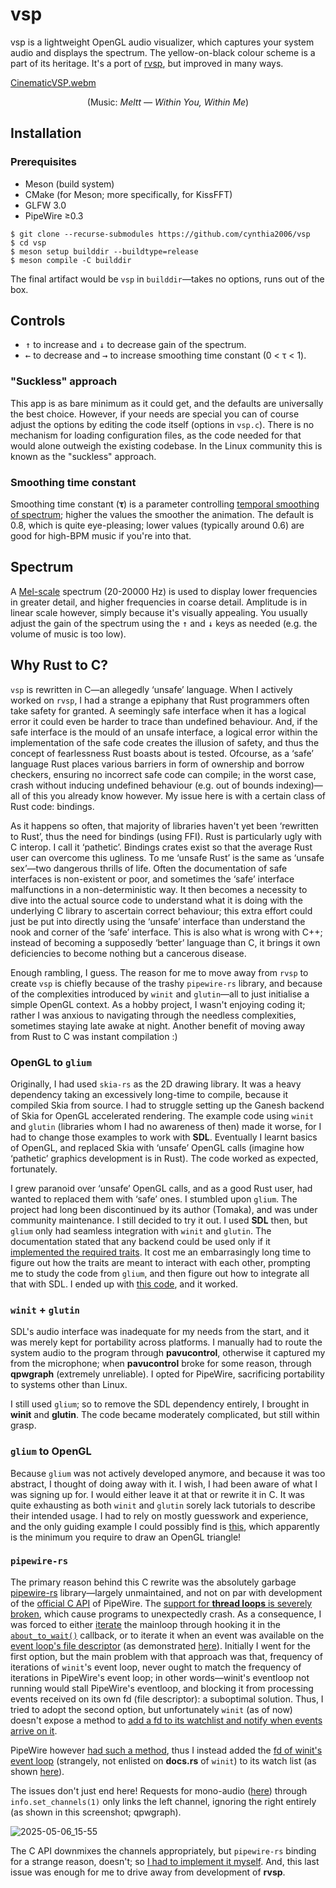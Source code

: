 # vsp

vsp is a lightweight OpenGL audio visualizer, which captures your system audio and displays the spectrum. The yellow-on-black colour scheme is a part of its heritage. It's a port of [rvsp](https://github.com/cynthia2006/rvsp), but improved in many ways. 

[CinematicVSP.webm](https://github.com/user-attachments/assets/c3e6a155-3f7c-4178-bced-53face6879ce)

<div align="center">(Music: <i>Meltt — Within You, Within Me</i>)</div> 

## Installation

### Prerequisites

- Meson (build system)
- CMake (for Meson; more specifically, for KissFFT)
- GLFW 3.0
- PipeWire ≥0.3

```
$ git clone --recurse-submodules https://github.com/cynthia2006/vsp
$ cd vsp
$ meson setup builddir --buildtype=release
$ meson compile -C builddir
```

The final artifact would be `vsp` in `builddir`—takes no options, runs out of the box.

## Controls

- <kbd>↑</kbd> to increase and <kbd>↓</kbd> to decrease gain of the spectrum.
- <kbd>←</kbd> to decrease and <kbd>→</kbd> to increase smoothing time constant (0 < τ < 1).


### "Suckless" approach

This app is as bare minimum as it could get, and the defaults are universally the best choice. However, if your needs are special you can of course adjust the options by editing the code itself (options in `vsp.c`). There is no mechanism for loading configuration files, as the code needed for that would alone outweigh the existing codebase. In the Linux community this is known as the "suckless" approach.


### Smoothing time constant

Smoothing time constant (**τ**) is a parameter controlling [temporal smoothing of spectrum](https://en.wikipedia.org/wiki/Exponential_smoothing); higher the values the smoother the animation. The default is 0.8, which is quite eye-pleasing; lower values (typically around 0.6) are good for high-BPM music if you're into that.

## Spectrum

A [Mel-scale](https://en.wikipedia.org/wiki/Mel_scale) spectrum (20-20000 Hz) is used to display lower frequencies in greater detail, and higher frequencies in coarse detail. Amplitude is in linear scale however, simply because it's visually appealing. You usually adjust the gain of the spectrum using the <kbd>↑</kbd> and <kbd>↓</kbd> keys as needed (e.g. the volume of music is too low).

## Why Rust to C?

`vsp` is rewritten in C—an allegedly ‘unsafe’ language. When I actively worked on `rvsp`, I had a strange a epiphany that Rust programmers often take safety for granted. A seemingly safe interface when it has a logical error it could even be harder to trace than undefined behaviour. And, if the safe interface is the mould of an unsafe interface, a logical error within the implementation of the safe code creates the illusion of safety, and thus the concept of fearlessness Rust boasts about is tested. Ofcourse, as a ‘safe’ language Rust places various barriers in form of ownership and borrow checkers, ensuring no incorrect safe code can compile; in the worst case, crash without inducing undefined behaviour (e.g. out of bounds indexing)—all of this you already know however. My issue here is with a certain class of Rust code: bindings.

As it happens so often, that majority of libraries haven't yet been ‘rewritten to Rust’, thus the need for bindings (using FFI). Rust is particularly ugly with C interop. I call it ‘pathetic’. Bindings crates exist so that the average Rust user can overcome this ugliness. To me ‘unsafe Rust’ is the same as ‘unsafe sex’—two dangerous thrills of life. Often the documentation of safe interfaces is non-existent or poor, and sometimes the ‘safe’ interface malfunctions in a non-deterministic way. It then becomes a necessity to dive into the actual source code to understand what it is doing with the underlying C library to ascertain correct behaviour; this extra effort could just be put into directly using the ‘unsafe’ interface than understand the nook and corner of the ‘safe’ interface. This is also what is wrong with C++; instead of becoming a supposedly ‘better’ language than C, it brings it own deficiencies to become nothing but a cancerous disease.

Enough rambling, I guess. The reason for me to move away from `rvsp` to create `vsp` is chiefly because of the trashy `pipewire-rs` library, and because of the complexities introduced by `winit` and `glutin`—all to just initialise a simple OpenGL context. As a hobby project, I wasn't enjoying coding it; rather I was anxious to navigating through the needless complexities, sometimes staying late awake at night. Another benefit of moving away from Rust to C was instant compilation :)

### OpenGL to `glium`

Originally, I had used `skia-rs` as the 2D drawing library. It was a heavy dependency taking an excessively long-time to compile, because it compiled Skia from source. I had to struggle setting up the Ganesh backend of Skia for OpenGL accelerated rendering. The example code using `winit` and `glutin` (libraries whom I had no awareness of then) made it worse, for I had to change those examples to work with **SDL**. Eventually I learnt basics of OpenGL, and replaced Skia with ‘unsafe’ OpenGL calls (imagine how ‘pathetic’ graphics development is in Rust). The code worked as expected, fortunately.

I grew paranoid over ‘unsafe’ OpenGL calls, and as a good Rust user, had wanted to replaced them with ‘safe’ ones. I stumbled upon `glium`. The project had long been discontinued by its author (Tomaka), and was under community maintenance. I still decided to try it out. I used **SDL** then, but `glium` only had seamless integration with `winit` and `glutin`. The documentation stated that any backend could be used only if it [implemented the required traits](https://docs.rs/glium/latest/glium/backend/index.html). It cost me an embarrasingly long time to figure out how the traits are meant to interact with each other, prompting me to study the code from `glium`, and then figure out how to integrate all that with SDL. I ended up with [this code](https://github.com/cynthia2006/rvsp/blob/3f0da4c7f8f5a314e9e5d892c22df2903bc3684b/src/sdl_backend.rs), and it worked.

### `winit` + `glutin`

SDL's audio interface was inadequate for my needs from the start, and it was merely kept for portability across platforms. I manually had to route the system audio to the program through **pavucontrol**, otherwise it captured my from the microphone; when **pavucontrol** broke for some reason, through **qpwgraph** (extremely unreliable). I opted for PipeWire, sacrificing portability to systems other than Linux.

I still used `glium`; so to remove the SDL dependency entirely, I brought in **winit** and **glutin**. The code became moderately complicated, but still within grasp.

### `glium` to OpenGL

Because `glium` was not actively developed anymore, and because it was too abstract, I thought of doing away with it. I wish, I had been aware of what I was signing up for. I would either leave it at that or rewrite it in C. It was quite exhausting as both `winit` and `glutin` sorely lack tutorials to describe their intended usage. I had to rely on mostly guesswork and experience, and the only guiding example I could possibly find is [this](https://github.com/rust-windowing/glutin/blob/master/glutin_examples/src/lib.rs), which apparently is the minimum you require to draw an OpenGL triangle!

### `pipewire-rs`

The primary reason behind this C rewrite was the absolutely garbage [pipewire-rs](https://gitlab.freedesktop.org/pipewire/pipewire-rs) library—largely unmaintained, and not on par with development of the [official C API](https://docs.pipewire.org/page_api.html) of PipeWire. The [support for **thread loops** is severely broken](https://gitlab.freedesktop.org/pipewire/pipewire-rs/-/issues/17), which cause programs to unexpectedly crash. As a consequence, I was forced to either [iterate](https://pipewire.pages.freedesktop.org/pipewire-rs/pipewire/loop_/struct.LoopRef.html#method.iterate) the mainloop through hooking it in the [`about_to_wait()`](https://docs.rs/winit/latest/winit/application/trait.ApplicationHandler.html#method.about_to_wait) callback, or to iterate it when an event was available on the [event loop's file descriptor](https://pipewire.pages.freedesktop.org/pipewire-rs/pipewire/loop_/struct.LoopRef.html#method.fd) (as demonstrated [here](https://gitlab.freedesktop.org/pipewire/pipewire/-/blob/master/src/examples/gmain.c?ref_type=heads#L65-67)). Initially I went for the first option, but the main problem with that approach was that, frequency of iterations of `winit`'s event loop, never ought to match the frequency of iterations in PipeWire's event loop; in other words—winit's eventloop not running would stall PipeWire's eventloop, and blocking it from processing events received on its own fd (file descriptor): a suboptimal solution. Thus, I tried to adopt the second option, but unfortunately `winit` (as of now) doesn't expose a method to [add a fd to its watchlist and notify when events arrive on it](https://github.com/rust-windowing/winit/issues/3592).

PipeWire however [had such a method](https://pipewire.pages.freedesktop.org/pipewire-rs/pipewire/loop_/struct.LoopRef.html#method.add_io), thus I instead added the [fd of winit's event loop](https://github.com/rust-windowing/winit/blob/519947463fe2c2e213c5cc8f217554d07301ef23/src/event_loop.rs#L331-L333) (strangely, not enlisted on **docs.rs** of `winit`) to its watch list (as shown [here](https://github.com/rust-windowing/winit/blob/519947463fe2c2e213c5cc8f217554d07301ef23/src/event_loop.rs#L331-L333)).

The issues don't just end here! Requests for mono-audio ([here](https://github.com/cynthia2006/rvsp/blob/fb10b69fa57e7db77a228d6d550ed15105da1713/src/main.rs#L369-L376)) through `info.set_channels(1)` only links the left channel, ignoring the right entirely (as shown in this screenshot; qpwgraph).

![2025-05-06_15-55](https://github.com/user-attachments/assets/3354c5de-a14b-4c66-8e6c-38b8577514e9)


The C API downmixes the channels appropriately, but `pipewire-rs` binding for a strange reason, doesn't; so [I had to implement it myself](https://github.com/cynthia2006/rvsp/blob/fb10b69fa57e7db77a228d6d550ed15105da1713/src/main.rs#L101-L111). And, this last issue was enough for me to drive away from development of **rvsp**.
